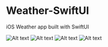 # Weather-SwiftUI
iOS Weather app built with SwiftUI

![Alt text](/Weather-SwiftUI/Resources/Screenshots/screenshotDay1.png?raw=true "Day 1")
![Alt text](/Weather-SwiftUI/Resources/Screenshots/screenshotDay2.png?raw=true "Day 2")
![Alt text](/Weather-SwiftUI/Resources/Screenshots/screenshotNight1.png?raw=true "Night 1")
![Alt text](/Weather-SwiftUI/Resources/Screenshots/screenshotNight2.png?raw=true "Night 2")
